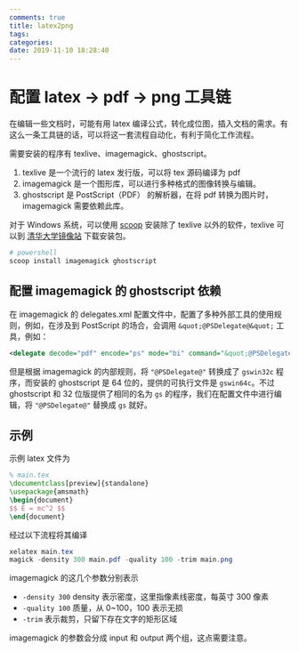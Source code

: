 ```yaml
---
comments: true
title: latex2png
tags:
categories:
date: 2019-11-10 18:28:40
---
```


# 配置 latex -> pdf -> png 工具链

在编辑一些文档时，可能有用 latex 编译公式，转化成位图，插入文档的需求。有这么一条工具链的话，可以将这一套流程自动化，有利于简化工作流程。

<!-- more -->

需要安装的程序有 texlive、imagemagick、ghostscript。

1. texlive 是一个流行的 latex 发行版，可以将 tex 源码编译为 pdf
2. imagemagick 是一个图形库，可以进行多种格式的图像转换与编辑。
3. ghostscript 是 PostScript（PDF） 的解析器，在将 pdf 转换为图片时，imagemagick 需要依赖此库。

对于 Windows 系统，可以使用 [scoop](https://scoop.sh) 安装除了 texlive 以外的软件，texlive 可以到 [清华大学镜像站](https://mirrors.tuna.tsinghua.edu.cn/) 下载安装包。

```powershell
# powershell
scoop install imagemagick ghostscript
```

## 配置 imagemagick 的 ghostscript 依赖

在 imagemagick 的 delegates.xml 配置文件中，配置了多种外部工具的使用规则，例如，在涉及到 PostScript 的场合，会调用 `&quot;@PSDelegate@&quot;` 工具，例如：

```xml
<delegate decode="pdf" encode="ps" mode="bi" command="&quot;@PSDelegate@&quot; -q -dQUIET -dSAFER -dBATCH -dNOPAUSE -dNOPROMPT -dMaxBitmap=500000000 -dAlignToPixels=0 -dGridFitTT=2 -sDEVICE=ps2write -sPDFPassword=&quot;%a&quot; &quot;-sOutputFile=%o&quot; -- &quot;%i&quot;"/>
```

但是根据 imagemagick 的内部规则，将 `"@PSDelegate@"` 转换成了 `gswin32c` 程序，而安装的 ghostscript 是 64 位的，提供的可执行文件是 `gswin64c`。不过 ghostscript 和 32 位版提供了相同的名为 `gs` 的程序，我们在配置文件中进行编辑，将 `"@PSDelegate@"` 替换成 `gs` 就好。

## 示例

示例 latex 文件为

```tex
% main.tex
\documentclass[preview]{standalone}
\usepackage{amsmath}
\begin{document}
$$ E = mc^2 $$
\end{document}
```

经过以下流程将其编译

```powershell
xelatex main.tex
magick -density 300 main.pdf -quality 100 -trim main.png
```

imagemagick 的这几个参数分别表示

- `-density 300` density 表示密度，这里指像素线密度，每英寸 300 像素
- `-quality 100` 质量，从 0~100，100 表示无损
- `-trim` 表示裁剪，只留下存在文字的矩形区域

imagemagick 的参数会分成 input 和 output 两个组，这点需要注意。
